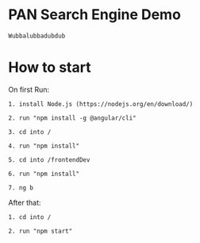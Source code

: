 # PAN Search Engine Demo

    Wubbalubbadubdub

# How to start

On first Run: 

    1. install Node.js (https://nodejs.org/en/download/)

    2. run "npm install -g @angular/cli"

    3. cd into /

    4. run "npm install"

    5. cd into /frontendDev

    6. run "npm install"

    7. ng b

After that:
    
    1. cd into /

    2. run "npm start"